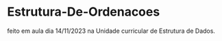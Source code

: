 # Estrutura-De-Ordenacoes

feito em aula dia 14/11/2023 na Unidade curricular de Estrutura de Dados.
